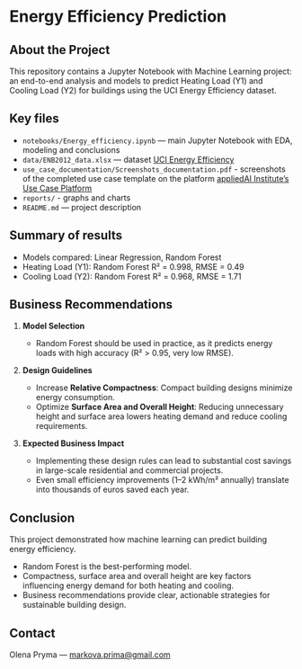 # Energy Efficiency Prediction
## About the Project
This repository contains a Jupyter Notebook with Machine Learning project: an end-to-end analysis and models to predict Heating Load (Y1) and Cooling Load (Y2) for buildings using the UCI Energy Efficiency dataset.

## Key files
- `notebooks/Energy_efficiency.ipynb` — main Jupyter Notebook with EDA, modeling and conclusions
- `data/ENB2012_data.xlsx` — dataset [UCI Energy Efficiency](https://archive.ics.uci.edu/dataset/242/energy+efficiency)
- `use_case_documentation/Screenshots_documentation.pdf` - screenshots of the completed use case template on the platform [appliedAI Institute’s Use Case Platform](https://ucp.appliedai-institute.de/en)
- `reports/` - graphs and charts
- `README.md` — project description

## Summary of results
- Models compared: Linear Regression, Random Forest
- Heating Load (Y1): Random Forest R² = 0.998, RMSE = 0.49
- Cooling Load (Y2): Random Forest R² = 0.968, RMSE = 1.71

## Business Recommendations
1. **Model Selection**
   - Random Forest should be used in practice, as it predicts energy loads with high accuracy (R² > 0.95, very low RMSE).

2. **Design Guidelines**
   - Increase **Relative Compactness**: Compact building designs minimize energy consumption.
   - Optimize **Surface Area and Overall Height**: Reducing unnecessary height and surface area lowers heating demand and reduce cooling requirements.

3. **Expected Business Impact**
   - Implementing these design rules can lead to substantial cost savings in large-scale residential and commercial projects.
   - Even small efficiency improvements (1–2 kWh/m² annually) translate into thousands of euros saved each year.

## Conclusion
This project demonstrated how machine learning can predict building energy efficiency.
- Random Forest is the best-performing model.
- Compactness, surface area and overall height are key factors influencing energy demand for both heating and cooling.
- Business recommendations provide clear, actionable strategies for sustainable building design.

## Contact
Olena Pryma — markova.prima@gmail.com
